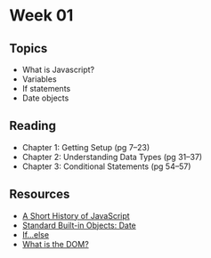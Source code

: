 # Week 01

## Topics

- What is Javascript?
- Variables
- If statements
- Date objects

## Reading
- Chapter 1: Getting Setup (pg 7–23)
- Chapter 2: Understanding Data Types (pg 31–37)
- Chapter 3: Conditional Statements (pg 54–57)

## Resources

- [A Short History of JavaScript](https://www.w3.org/community/webed/wiki/A_Short_History_of_JavaScript)
- [Standard Built-in Objects: Date](https://developer.mozilla.org/en/docs/Web/JavaScript/Reference/Global_Objects/Date) 
- [If...else](https://developer.mozilla.org/en-US/docs/Web/JavaScript/Reference/Statements/if...else)
- [What is the DOM?](https://css-tricks.com/dom/)